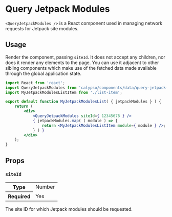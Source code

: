 # Query Jetpack Modules

`<QueryJetpackModules />` is a React component used in managing network requests for Jetpack site modules.

## Usage

Render the component, passing `siteId`. It does not accept any children, nor does it render any elements to the page. You can use it adjacent to other sibling components which make use of the fetched data made available through the global application state.

```jsx
import React from 'react';
import QueryJetpackModules from 'calypso/components/data/query-jetpack-modules';
import MyJetpackModulesListItem from './list-item';

export default function MyJetpackModulesList( { jetpackModules } ) {
	return (
		<div>
			<QueryJetpackModules siteId={ 12345678 } />
			{ jetpackModules.map( ( module ) => {
				return <MyJetpackModulesListItem module={ module } />;
			} ) }
		</div>
	);
}
```

## Props

### `siteId`

<table>
	<tr><th>Type</th><td>Number</td></tr>
	<tr><th>Required</th><td>Yes</td></tr>
</table>

The site ID for which Jetpack modules should be requested.
